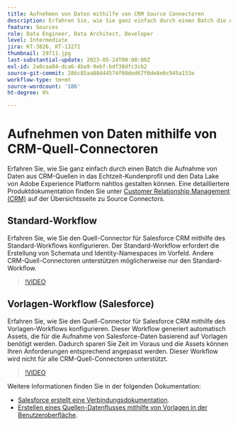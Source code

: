 ```yaml
---
title: Aufnehmen von Daten mithilfe von CRM Source Connectoren
description: Erfahren Sie, wie Sie ganz einfach durch einen Batch die Aufnahme von Daten aus CRM-Quellen in das Echtzeit-Kundenprofil und den Data Lake von Adobe Experience Platform nahtlos gestalten können.
feature: Sources
role: Data Engineer, Data Architect, Developer
level: Intermediate
jira: KT-3826, KT-13272
thumbnail: 29711.jpg
last-substantial-update: 2023-05-24T00:00:00Z
exl-id: 2a0caa84-dca6-4ba9-9ebf-bdf38dfc3cb2
source-git-commit: 286c85aa88d44574f00ded67f0de8e0c945a153e
workflow-type: tm+mt
source-wordcount: '186'
ht-degree: 0%

---
```


# Aufnehmen von Daten mithilfe von CRM-Quell-Connectoren

Erfahren Sie, wie Sie ganz einfach durch einen Batch die Aufnahme von Daten aus CRM-Quellen in das Echtzeit-Kundenprofil und den Data Lake von Adobe Experience Platform nahtlos gestalten können. Eine detailliertere Produktdokumentation finden Sie unter [Customer Relationship Management (CRM)](https://experienceleague.adobe.com/docs/experience-platform/sources/home.html?lang=de#access-control-for-sources-in-data-ingestion) auf der Übersichtsseite zu Source Connectors.

## Standard-Workflow

Erfahren Sie, wie Sie den Quell-Connector für Salesforce CRM mithilfe des Standard-Workflows konfigurieren. Der Standard-Workflow erfordert die Erstellung von Schemata und Identity-Namespaces im Vorfeld. Andere CRM-Quell-Connectoren unterstützen möglicherweise nur den Standard-Workflow.

>[!VIDEO](https://video.tv.adobe.com/v/33159?learn=on&enablevpops&captions=ger)

## Vorlagen-Workflow (Salesforce)

Erfahren Sie, wie Sie den Quell-Connector für Salesforce CRM mithilfe des Vorlagen-Workflows konfigurieren. Dieser Workflow generiert automatisch Assets, die für die Aufnahme von Salesforce-Daten basierend auf Vorlagen benötigt werden. Dadurch sparen Sie Zeit im Voraus und die Assets können Ihren Anforderungen entsprechend angepasst werden. Dieser Workflow wird nicht für alle CRM-Quell-Connectoren unterstützt.

>[!VIDEO](https://video.tv.adobe.com/v/3453332?learn=on&enablevpops&captions=ger)

Weitere Informationen finden Sie in der folgenden Dokumentation:
* [Salesforce erstellt eine Verbindungsdokumentation](https://experienceleague.adobe.com/docs/experience-platform/sources/ui-tutorials/create/crm/salesforce.html?lang=de).
* [Erstellen eines Quellen-Datenflusses mithilfe von Vorlagen in der Benutzeroberfläche](https://experienceleague.adobe.com/docs/experience-platform/sources/ui-tutorials/templates.html?lang=de#).

